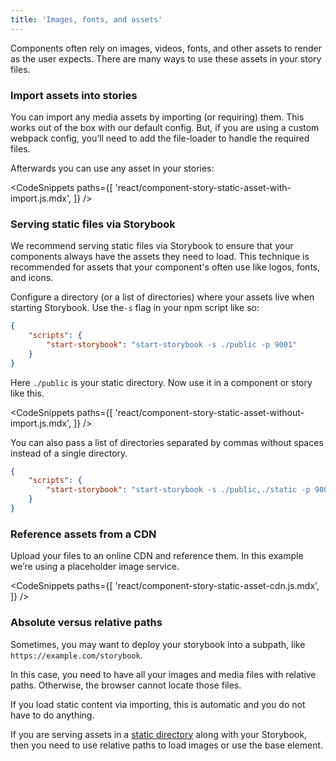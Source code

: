 ```yaml
---
title: 'Images, fonts, and assets'
---
```


Components often rely on images, videos, fonts, and other assets to render as the user expects. There are many ways to use these assets in your story files.

### Import assets into stories

You can import any media assets by importing (or requiring) them. This works out of the box with our default config. But, if you are using a custom webpack config, you’ll need to add the file-loader to handle the required files.

Afterwards you can use any asset in your stories:

<!-- prettier-ignore-start -->

<CodeSnippets
  paths={[
    'react/component-story-static-asset-with-import.js.mdx',
  ]}
/>

<!-- prettier-ignore-end -->

### Serving static files via Storybook

We recommend serving static files via Storybook to ensure that your components always have the assets they need to load. This technique is recommended for assets that your component's often use like logos, fonts, and icons.

Configure a directory (or a list of directories) where your assets live when starting Storybook. Use the`-s` flag in your npm script like so:

```json
{
    "scripts": {
        "start-storybook": "start-storybook -s ./public -p 9001"
    }
}
```

Here `./public` is your static directory. Now use it in a component or story like this.

<!-- prettier-ignore-start -->

<CodeSnippets
  paths={[
    'react/component-story-static-asset-without-import.js.mdx',
  ]}
/>

<!-- prettier-ignore-end -->

You can also pass a list of directories separated by commas without spaces instead of a single directory.

```json
{
    "scripts": {
        "start-storybook": "start-storybook -s ./public,./static -p 9001"
    }
}
```

### Reference assets from a CDN

Upload your files to an online CDN and reference them. In this example we’re using a placeholder image service.

<!-- prettier-ignore-start -->

<CodeSnippets
  paths={[
    'react/component-story-static-asset-cdn.js.mdx',
  ]}
/>

<!-- prettier-ignore-end -->

### Absolute versus relative paths

Sometimes, you may want to deploy your storybook into a subpath, like `https://example.com/storybook`.

In this case, you need to have all your images and media files with relative paths. Otherwise, the browser cannot locate those files.

If you load static content via importing, this is automatic and you do not have to do anything.

If you are serving assets in a [static directory](#serving-static-files-via-storybook) along with your Storybook, then you need to use relative paths to load images or use the base element.
